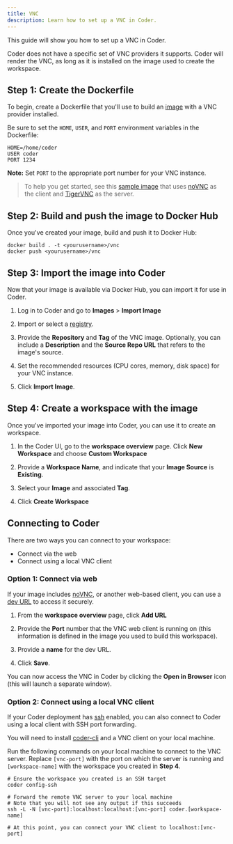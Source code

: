 ```yaml
---
title: VNC
description: Learn how to set up a VNC in Coder.
---
```


This guide will show you how to set up a VNC in Coder.

Coder does not have a specific set of VNC providers it supports. Coder will
render the VNC, as long as it is installed on the image used to create the
workspace.

## Step 1: Create the Dockerfile

To begin, create a Dockerfile that you'll use to build an
[image](../../images/index.md) with a VNC provider installed.

Be sure to set the `HOME`, `USER`, and `PORT` environment variables in the
Dockerfile:

```text
HOME=/home/coder
USER coder
PORT 1234
```

**Note:** Set `PORT` to the appropriate port number for your VNC instance.

> To help you get started, see this
> [sample image](https://github.com/cdr/enterprise-images/tree/main/images/vnc)
> that uses [noVNC](https://github.com/novnc/noVNC) as the client and
> [TigerVNC](https://tigervnc.org) as the server.

## Step 2: Build and push the image to Docker Hub

Once you've created your image, build and push it to Docker Hub:

```console
docker build . -t <yourusername>/vnc
docker push <yourusername>/vnc
```

## Step 3: Import the image into Coder

Now that your image is available via Docker Hub, you can import it for use in
Coder.

1. Log in to Coder and go to **Images** > **Import Image**

1. Import or select a [registry](../../admin/registries/index.md).

1. Provide the **Repository** and **Tag** of the VNC image. Optionally, you can
   include a **Description** and the **Source Repo URL** that refers to the
   image's source.

1. Set the recommended resources (CPU cores, memory, disk space) for your VNC
   instance.

1. Click **Import Image**.

## Step 4: Create a workspace with the image

Once you've imported your image into Coder, you can use it to create an
workspace.

1. In the Coder UI, go to the **workspace overview** page. Click **New
   Workspace** and choose **Custom Workspace**

1. Provide a **Workspace Name**, and indicate that your **Image Source** is
   **Existing**.

1. Select your **Image** and associated **Tag**.

1. Click **Create Workspace**

## Connecting to Coder

There are two ways you can connect to your workspace:

- Connect via the web
- Connect using a local VNC client

### Option 1: Connect via web

If your image includes [noVNC](https://github.com/novnc/noVNC), or another
web-based client, you can use a [dev URL](../../workspaces/devurls.md) to access
it securely.

1. From the **workspace overview** page, click **Add URL**

1. Provide the **Port** number that the VNC web client is running on (this
   information is defined in the image you used to build this workspace).

1. Provide a **name** for the dev URL.

1. Click **Save**.

You can now access the VNC in Coder by clicking the **Open in Browser** icon
(this will launch a separate window).

### Option 2: Connect using a local VNC client

If your Coder deployment has
[ssh](https://coder.com/docs/admin/workspace-management/ssh-access) enabled, you
can also connect to Coder using a local client with SSH port forwarding.

You will need to install [coder-cli](https://github.com/cdr/coder-cli) and a VNC
client on your local machine.

Run the following commands on your local machine to connect to the VNC server.
Replace `[vnc-port]` with the port on which the server is running and
`[workspace-name]` with the workspace you created in **Step 4**.

```console
# Ensure the workspace you created is an SSH target
coder config-ssh

# Forward the remote VNC server to your local machine
# Note that you will not see any output if this succeeds
ssh -L -N [vnc-port]:localhost:localhost:[vnc-port] coder.[workspace-name]

# At this point, you can connect your VNC client to localhost:[vnc-port]
```
